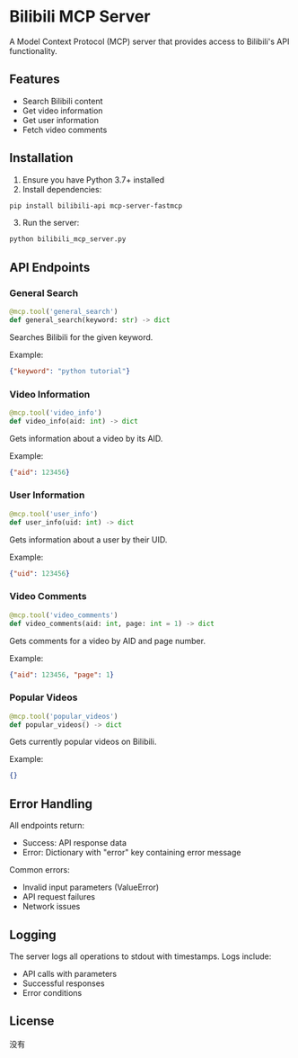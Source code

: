 # Bilibili MCP Server

A Model Context Protocol (MCP) server that provides access to Bilibili's API functionality.

## Features

- Search Bilibili content
- Get video information
- Get user information
- Fetch video comments

## Installation

1. Ensure you have Python 3.7+ installed
2. Install dependencies:
```bash
pip install bilibili-api mcp-server-fastmcp
```

3. Run the server:
```bash
python bilibili_mcp_server.py
```

## API Endpoints

### General Search
```python
@mcp.tool('general_search')
def general_search(keyword: str) -> dict
```
Searches Bilibili for the given keyword.

Example:
```json
{"keyword": "python tutorial"}
```

### Video Information
```python
@mcp.tool('video_info')
def video_info(aid: int) -> dict
```
Gets information about a video by its AID.

Example:
```json
{"aid": 123456}
```

### User Information
```python
@mcp.tool('user_info')
def user_info(uid: int) -> dict
```
Gets information about a user by their UID.

Example:
```json
{"uid": 123456}
```

### Video Comments
```python
@mcp.tool('video_comments')
def video_comments(aid: int, page: int = 1) -> dict
```
Gets comments for a video by AID and page number.

Example:
```json
{"aid": 123456, "page": 1}
```

### Popular Videos
```python
@mcp.tool('popular_videos')
def popular_videos() -> dict
```
Gets currently popular videos on Bilibili.

Example:
```json
{}
```

## Error Handling

All endpoints return:
- Success: API response data
- Error: Dictionary with "error" key containing error message

Common errors:
- Invalid input parameters (ValueError)
- API request failures
- Network issues

## Logging

The server logs all operations to stdout with timestamps. Logs include:
- API calls with parameters
- Successful responses
- Error conditions

## License

没有
